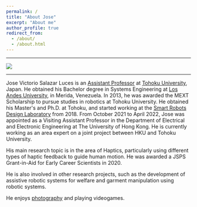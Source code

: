 ```yaml
---
permalink: /
title: "About Jose"
excerpt: "About me"
author_profile: true
redirect_from: 
  - /about/
  - /about.html
---
```


------
![](/images/vancouver.jpeg)

------

Jose Victorio Salazar Luces is an [Assistant Professor](http://srd.mech.tohoku.ac.jp/lab-members/) at [Tohoku University](http://www.tohoku.ac.jp/en/), Japan. He obtained his Bachelor degree in Systems Engineering at [Los Andes University](http://www.ula.ve/), in Merida, Venezuela. In 2013, he was awarded the MEXT Scholarship to pursue studies in robotics at Tohoku University. He obtained his Master's and Ph.D. at Tohoku, and started working at the [Smart Robots Design Laboratory](http://srd.mech.tohoku.ac.jp/) from 2018. From October 2021 to April 2022, Jose was appointed as a Visiting Assistant Professor in the Department of Electrical and Electronic Engineering at The University of Hong Kong. He is currently working as an area expert on a joint project between HKU and Tohoku University.

His main research topic is in the area of Haptics, particularly using different types of haptic feedback to guide human motion. He was awarded a JSPS Grant-in-Aid for Early Career Scientists in 2020. 

He is also involved in other research projects, such as the development of assistive robotic systems for welfare and garment manipulation using robotic systems. 

He enjoys [photography](https://www.instagram.com/toyoenjapon/) and playing videogames. 




